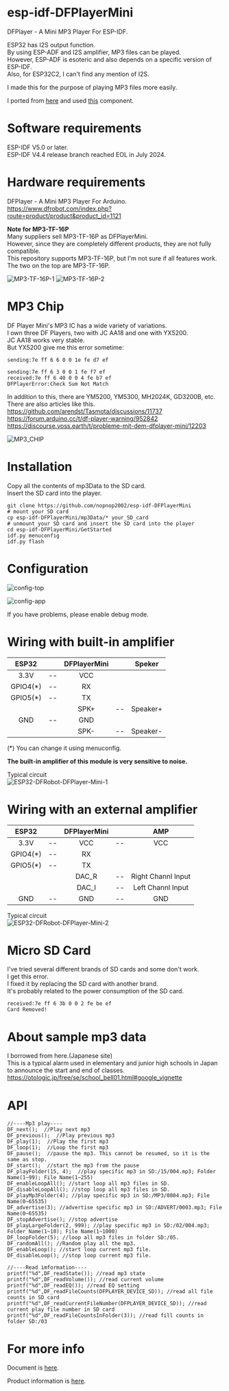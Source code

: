 # esp-idf-DFPlayerMini
DFPlayer - A Mini MP3 Player For ESP-IDF.   

ESP32 has I2S output function.   
By using ESP-ADF and I2S amplifier, MP3 files can be played.   
However, ESP-ADF is esoteric and also depends on a specific version of ESP-IDF.   
Also, for ESP32C2, I can't find any mention of I2S.   

I made this for the purpose of playing MP3 files more easily.   

I ported from [here](https://github.com/DFRobot/DFRobotDFPlayerMini) and used [this](https://github.com/nopnop2002/esp-idf-serial) component.

# Software requirements
ESP-IDF V5.0 or later.   
ESP-IDF V4.4 release branch reached EOL in July 2024.   

# Hardware requirements
DFPlayer - A Mini MP3 Player For Arduino.   
https://www.dfrobot.com/index.php?route=product/product&product_id=1121   

__Note for MP3-TF-16P__   
Many suppliers sell MP3-TF-16P as DFPlayerMini.   
However, since they are completely different products, they are not fully compatible.   
This repository supports MP3-TF-16P, but I'm not sure if all features work.   
The two on the top are MP3-TF-16P.   

![MP3-TF-16P-1](https://github.com/nopnop2002/esp-idf-DFPlayerMini/assets/6020549/64b354cb-13f2-4d48-8845-12da14f7a587)
![MP3-TF-16P-2](https://github.com/nopnop2002/esp-idf-DFPlayerMini/assets/6020549/d1866db4-2d55-4dd0-b627-748babe324b1)

# MP3 Chip
DF Player Mini's MP3 IC has a wide variety of variations.   
I own three DF Players, two with JC AA18 and one with YX5200.   
JC AA18 works very stable.   
But YX5200 give me this error sometime:
```
sending:7e ff 6 6 0 0 1e fe d7 ef

sending:7e ff 6 3 0 0 1 fe f7 ef
received:7e ff 6 40 0 0 4 fe b7 ef
DFPlayerError:Check Sum Not Match
```

In addition to this, there are YM5200, YM5300, MH2024K, GD3200B, etc.   
There are also articles like this.   
https://github.com/arendst/Tasmota/discussions/11737   
https://forum.arduino.cc/t/df-player-warning/952842   
https://discourse.voss.earth/t/probleme-mit-dem-dfplayer-mini/12203   

![MP3_CHIP](https://github.com/nopnop2002/esp-idf-DFPlayerMini/assets/6020549/8809b4e9-6765-41c7-8c71-5b413f8111da)


# Installation
Copy all the contents of mp3Data to the SD card.   
Insert the SD card into the player.   

```Shell
git clone https://github.com/nopnop2002/esp-idf-DFPlayerMini
# mount your SD card
cp esp-idf-DFPlayerMini/mp3Data/* your_SD_card
# unmount your SD card and insert the SD card into the player
cd esp-idf-DFPlayerMini/GetStarted
idf.py menuconfig
idf.py flash
```

# Configuration

![config-top](https://user-images.githubusercontent.com/6020549/213992858-400a5d6d-0165-4394-9d3d-a84ef93270f1.jpg)

![config-app](https://github.com/nopnop2002/esp-idf-DFPlayerMini/assets/6020549/760ccda3-a4e2-4300-b7b7-387dee00f044)

If you have problems, please enable debug mode.   

# Wiring with built-in amplifier
|ESP32||DFPlayerMini||Speker|
|:-:|:-:|:-:|:-:|:-:|
|3.3V|--|VCC|||
|GPIO4(*)|--|RX|||
|GPIO5(*)|--|TX|||
|||SPK+|--|Speaker+|
|GND|--|GND|||
|||SPK-|--|Speaker-|

(*) You can change it using menuconfig.   

__The built-in amplifier of this module is very sensitive to noise.__   

Typical circuit   
![ESP32-DFRobot-DFPlayer-Mini-1](https://user-images.githubusercontent.com/6020549/213993262-ed8a3f7a-add9-48e2-b618-0d4ecce669bc.jpg)


# Wiring with an external amplifier
|ESP32||DFPlayerMini||AMP|
|:-:|:-:|:-:|:-:|:-:|
|3.3V|--|VCC|--|VCC|
|GPIO4(*)|--|RX|||
|GPIO5(*)|--|TX|||
|||DAC_R|--|Right Channl Input|
|||DAC_I|--|Left Channl Input|
|GND|--|GND|--|GND|

Typical circuit   
![ESP32-DFRobot-DFPlayer-Mini-2](https://user-images.githubusercontent.com/6020549/213993306-7e591d0a-bfb6-42ce-bd71-62b3feef8a9c.jpg)

# Micro SD Card
I've tried several different brands of SD cards and some don't work.   
I get this error.   
I fixed it by replacing the SD card with another brand.   
It's probably related to the power consumption of the SD card.   
```
received:7e ff 6 3b 0 0 2 fe be ef
Card Removed!
```

# About sample mp3 data
I borrowed from here.(Japanese site)   
This is a typical alarm used in elementary and junior high schools in Japan to announce the start and end of classes.   
https://otologic.jp/free/se/school_bell01.html#google_vignette

# API
```
//----Mp3 play----
DF_next();  //Play next mp3
DF_previous();  //Play previous mp3
DF_play(1);  //Play the first mp3
DF_loop(1);  //Loop the first mp3
DF_pause();  //pause the mp3. This cannot be resumed, so it is the same as stop.
DF_start();  //start the mp3 from the pause
DF_playFolder(15, 4);  //play specific mp3 in SD:/15/004.mp3; Folder Name(1~99); File Name(1~255)
DF_enableLoopAll(); //start loop all mp3 files in SD.
DF_disableLoopAll(); //stop loop all mp3 files in SD.
DF_playMp3Folder(4); //play specific mp3 in SD:/MP3/0004.mp3; File Name(0~65535)
DF_advertise(3); //advertise specific mp3 in SD:/ADVERT/0003.mp3; File Name(0~65535)
DF_stopAdvertise(); //stop advertise
DF_playLargeFolder(2, 999); //play specific mp3 in SD:/02/004.mp3; Folder Name(1~10); File Name(1~1000)
DF_loopFolder(5); //loop all mp3 files in folder SD:/05.
DF_randomAll(); //Random play all the mp3.
DF_enableLoop(); //start loop current mp3 file.
DF_disableLoop(); //stop loop current mp3 file.

//----Read imformation----
printf("%d",DF_readState()); //read mp3 state
printf("%d",DF_readVolume()); //read current volume
printf("%d",DF_readEQ()); //read EQ setting
printf("%d",DF_readFileCounts(DFPLAYER_DEVICE_SD)); //read all file counts in SD card
printf("%d",DF_readCurrentFileNumber(DFPLAYER_DEVICE_SD)); //read current play file number in SD card
printf("%d",DF_readFileCountsInFolder(3)); //read fill counts in folder SD:/03
```


# For more info
Document is [here](https://picaxe.com/docs/spe033.pdf).   

Product information is [here](https://www.dfrobot.com/wiki/index.php/DFPlayer_Mini_SKU:DFR0299).   
